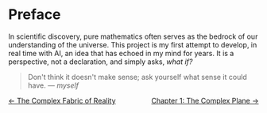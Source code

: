 # Preface

In scientific discovery, pure mathematics often serves as the bedrock of our understanding of the universe. This project is my first attempt to develop, in real time with AI, an idea that has echoed in my mind for years. It is a perspective, not a declaration, and simply asks, *what if?*

> Don't think it doesn't make sense; ask yourself what sense it could have.
> — *myself*

<div style="display:flex; justify-content:space-between; width:100%;">
  <a href="./README.md">← The Complex Fabric of Reality</a>
  <a href="./CHAPTER1.md">Chapter 1: The Complex Plane →</a>
</div>

